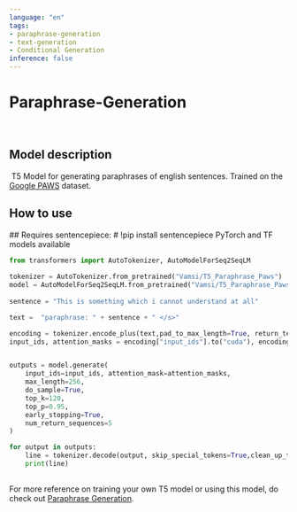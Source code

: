 ```yaml
---
language: "en"
tags:
- paraphrase-generation
- text-generation
- Conditional Generation
inference: false
---
```


# Paraphrase-Generation
​
## Model description
​
T5 Model for generating paraphrases of english sentences. Trained on the [Google PAWS](https://github.com/google-research-datasets/paws) dataset.
​
## How to use
​## Requires sentencepiece: # !pip install sentencepiece
PyTorch and TF models available
​
```python
from transformers import AutoTokenizer, AutoModelForSeq2SeqLM
​
tokenizer = AutoTokenizer.from_pretrained("Vamsi/T5_Paraphrase_Paws")  
model = AutoModelForSeq2SeqLM.from_pretrained("Vamsi/T5_Paraphrase_Paws").to('cuda')
​
sentence = "This is something which i cannot understand at all"

text =  "paraphrase: " + sentence + " </s>"

encoding = tokenizer.encode_plus(text,pad_to_max_length=True, return_tensors="pt")
input_ids, attention_masks = encoding["input_ids"].to("cuda"), encoding["attention_mask"].to("cuda")


outputs = model.generate(
    input_ids=input_ids, attention_mask=attention_masks,
    max_length=256,
    do_sample=True,
    top_k=120,
    top_p=0.95,
    early_stopping=True,
    num_return_sequences=5
)

for output in outputs:
    line = tokenizer.decode(output, skip_special_tokens=True,clean_up_tokenization_spaces=True)
    print(line)
​

```

For more reference on training your own T5 model or using this model, do check out [Paraphrase Generation](https://github.com/Vamsi995/Paraphrase-Generator).
